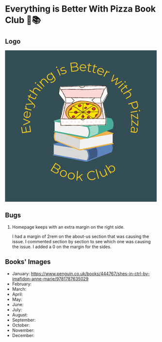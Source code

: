 # Everything is Better With Pizza Book Club 🍕📚

## Logo

![Logo](assets/images/logo.png)

## Bugs
1. Homepage keeps with an extra margin on the right side.

    I had a margin of 2rem on the about-us section that was causing the issue. I commented section by section to see which one was causing the issue. I added a 0 on the margin for the sides.

## Books' Images
- January: https://www.penguin.co.uk/books/444767/shes-in-ctrl-by-imafidon-anne-marie/9781787635029
- February:
- March:
- April:
- May:
- June:
- July:
- August:
- September:
- October:
- November:
- December: 